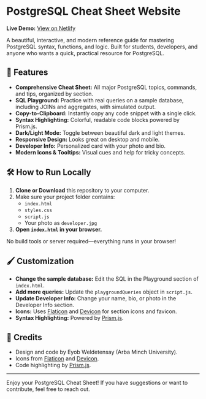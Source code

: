 # PostgreSQL Cheat Sheet Website

**Live Demo:** [View on Netlify](https://postgresql-cheat-sheet.netlify.app/)

A beautiful, interactive, and modern reference guide for mastering PostgreSQL syntax, functions, and logic. Built for students, developers, and anyone who wants a quick, practical resource for PostgreSQL.

## 🚀 Features
- **Comprehensive Cheat Sheet:** All major PostgreSQL topics, commands, and tips, organized by section.
- **SQL Playground:** Practice with real queries on a sample database, including JOINs and aggregates, with simulated output.
- **Copy-to-Clipboard:** Instantly copy any code snippet with a single click.
- **Syntax Highlighting:** Colorful, readable code blocks powered by Prism.js.
- **Dark/Light Mode:** Toggle between beautiful dark and light themes.
- **Responsive Design:** Looks great on desktop and mobile.
- **Developer Info:** Personalized card with your photo and bio.
- **Modern Icons & Tooltips:** Visual cues and help for tricky concepts.

## 🛠️ How to Run Locally
1. **Clone or Download** this repository to your computer.
2. Make sure your project folder contains:
   - `index.html`
   - `styles.css`
   - `script.js`
   - Your photo as `developer.jpg`
3. **Open `index.html` in your browser.**

No build tools or server required—everything runs in your browser!

## 🖌️ Customization
- **Change the sample database:** Edit the SQL in the Playground section of `index.html`.
- **Add more queries:** Update the `playgroundQueries` object in `script.js`.
- **Update Developer Info:** Change your name, bio, or photo in the Developer Info section.
- **Icons:** Uses [Flaticon](https://www.flaticon.com/) and [Devicon](https://devicon.dev/) for section icons and favicon.
- **Syntax Highlighting:** Powered by [Prism.js](https://prismjs.com/).

## 🙏 Credits
- Design and code by Eyob Weldetensay (Arba Minch University).
- Icons from [Flaticon](https://www.flaticon.com/) and [Devicon](https://devicon.dev/).
- Code highlighting by [Prism.js](https://prismjs.com/).

---

Enjoy your PostgreSQL Cheat Sheet! If you have suggestions or want to contribute, feel free to reach out. 